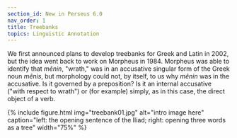 ```yaml
---
section_id: New in Perseus 6.0
nav_order: 1
title: Treebanks
topics: Linguistic Annotation
---
```


We first announced plans to develop treebanks for Greek and Latin in 2002, but the idea went back to work on Morpheus in 1984. Morpheus was able to identify that _mênin_, "wrath," was in an accusative singular form of the Greek noun _mênis_, but morphology could not, by itself, to us why _mênin_ was in the accusative. Is it governed by a preposition? Is it an internal accusative ("with respect to wrath") or (for example) simply, as in this case, the direct object of a verb.

{% include figure.html img="treebank01.jpg" alt="intro image here" caption="left: the opening sentence of the Iliad; right: opening three words as a tree" width="75%" %}


